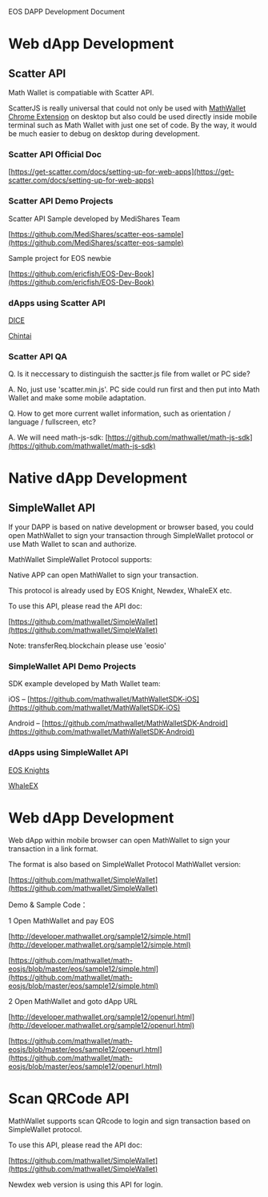 EOS DAPP Development Document

# Web dApp Development

## Scatter API

Math Wallet is compatiable with Scatter API.

ScatterJS is really universal that could not only be used with [MathWallet Chrome Extension](https://chrome.google.com/webstore/detail/math-wallet/afbcbjpbpfadlkmhmclhkeeodmamcflc) on desktop but also could be used directly inside mobile terminal such as Math Wallet with just one set of code. By the way, it would be much easier to debug on desktop during development.

### Scatter API Official Doc

[https://get-scatter.com/docs/setting-up-for-web-apps](https://get-scatter.com/docs/setting-up-for-web-apps)

### Scatter API Demo Projects

Scatter API Sample developed by MediShares Team

[https://github.com/MediShares/scatter-eos-sample](https://github.com/MediShares/scatter-eos-sample)

Sample project for EOS newbie

[https://github.com/ericfish/EOS-Dev-Book](https://github.com/ericfish/EOS-Dev-Book)

### dApps using Scatter API

[DICE](https://betdice.one)

[Chintai](https://eos.chintai.io)

### Scatter API QA

Q. Is it neccessary to distinguish the sactter.js file from wallet or PC side?

A. No, just use 'scatter.min.js'. PC side could run first and then put into Math Wallet and make some mobile adaptation.

Q. How to get more current wallet information, such as orientation / language / fullscreen, etc?

A. We will need math-js-sdk: [https://github.com/mathwallet/math-js-sdk](https://github.com/mathwallet/math-js-sdk)

# Native dApp Development

## SimpleWallet API

If your DAPP is based on native development or browser based, you could open MathWallet to sign your transaction through SimpleWallet protocol or use Math Wallet to scan and authorize.

MathWallet SimpleWallet Protocol supports:

Native APP can open MathWallet to sign your transaction.

This protocol is already used by EOS Knight, Newdex, WhaleEX etc.

To use this API, please read the API doc:

[https://github.com/mathwallet/SimpleWallet](https://github.com/mathwallet/SimpleWallet)

Note: transferReq.blockchain please use 'eosio'

### SimpleWallet API Demo Projects

SDK example developed by Math Wallet team:

iOS – [https://github.com/mathwallet/MathWalletSDK-iOS](https://github.com/mathwallet/MathWalletSDK-iOS)

Android – [https://github.com/mathwallet/MathWalletSDK-Android](https://github.com/mathwallet/MathWalletSDK-Android)

### dApps using SimpleWallet API

[EOS Knights](http://eosknights.io)

[WhaleEX](https://whaleex.com)

# Web dApp Development

Web dApp within mobile browser can open MathWallet to sign your transaction in a link format.

The format is also based on SimpleWallet Protocol MathWallet version:

[https://github.com/mathwallet/SimpleWallet](https://github.com/mathwallet/SimpleWallet)

Demo & Sample Code：

1 Open MathWallet and pay EOS

[http://developer.mathwallet.org/sample12/simple.html](http://developer.mathwallet.org/sample12/simple.html)

[https://github.com/mathwallet/math-eosjs/blob/master/eos/sample12/simple.html](https://github.com/mathwallet/math-eosjs/blob/master/eos/sample12/simple.html)

2 Open MathWallet and goto dApp URL

[http://developer.mathwallet.org/sample12/openurl.html](http://developer.mathwallet.org/sample12/openurl.html)

[https://github.com/mathwallet/math-eosjs/blob/master/eos/sample12/openurl.html](https://github.com/mathwallet/math-eosjs/blob/master/eos/sample12/openurl.html)

# Scan QRCode API

MathWallet supports scan QRcode to login and sign transaction based on SimpleWallet protocol.

To use this API, please read the API doc:

[https://github.com/mathwallet/SimpleWallet](https://github.com/mathwallet/SimpleWallet)

Newdex web version is using this API for login.